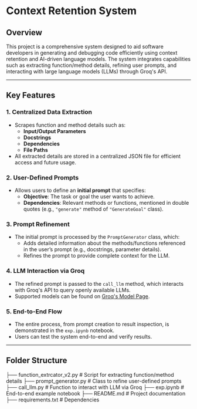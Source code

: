 # **Context Retention System**

## **Overview**
This project is a comprehensive system designed to aid software developers in generating and debugging code efficiently using context retention and AI-driven language models. The system integrates capabilities such as extracting function/method details, refining user prompts, and interacting with large language models (LLMs) through Groq's API.

---

## **Key Features**

### 1. **Centralized Data Extraction**
- Scrapes function and method details such as:
  - **Input/Output Parameters**
  - **Docstrings**
  - **Dependencies**
  - **File Paths**
- All extracted details are stored in a centralized JSON file for efficient access and future usage.

### 2. **User-Defined Prompts**
- Allows users to define an **initial prompt** that specifies:
  - **Objective**: The task or goal the user wants to achieve.
  - **Dependencies**: Relevant methods or functions, mentioned in double quotes (e.g., `"generate"` method of `"GenerateGoal"` class).

### 3. **Prompt Refinement**
- The initial prompt is processed by the `PromptGenerator` class, which:
  - Adds detailed information about the methods/functions referenced in the user’s prompt (e.g., docstrings, parameter details).
  - Refines the prompt to provide complete context for the LLM.

### 4. **LLM Interaction via Groq**
- The refined prompt is passed to the `call_llm` method, which interacts with Groq's API to query openly available LLMs.
- Supported models can be found on [Groq's Model Page](https://console.groq.com/models).

### 5. **End-to-End Flow**
- The entire process, from prompt creation to result inspection, is demonstrated in the `exp.ipynb` notebook.
- Users can test the system end-to-end and verify results.

---

## **Folder Structure**
├── function_extrcator_v2.py  # Script for extracting function/method details
├── prompt_generator.py       # Class to refine user-defined prompts
├── call_llm.py               # Function to interact with LLM via Groq
├── exp.ipynb                 # End-to-end example notebook
├── README.md                 # Project documentation
├── requirements.txt          # Dependencies

